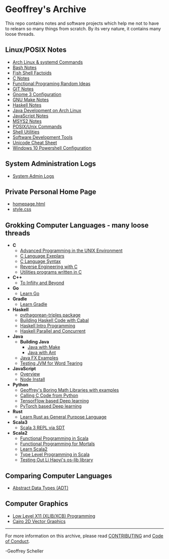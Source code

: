 # Geoffrey's Archive

This repo contains notes and software projects which
help me not to have to relearn so many things from scratch.
By its very nature, it contains many loose threads.

## Linux/POSIX Notes

* [Arch Linux & systemd Commands](notes/archLinuxNotes.md)
* [Bash Notes](notes/bashNotes.txt)
* [Fish Shell Factoids](notes/fishyFactoids.md)
* [C Notes](notes/C_notes.txt)
* [Functional Programing Random Ideas](notes/fpRandomIdeas.md)
* [GIT Notes](notes/gitNotes.txt)
* [Gnome 3 Configuration](notes/gnome3Conf.md)
* [GNU Make Notes](notes/makeNotes.md)
* [Haskell Notes](notes/Haskell_Notes)
* [Java Development on Arch Linux](notes/archJava.txt)
* [JavaScript Notes](notes/javaScriptNotes.txt)
* [MSYS2 Notes](notes/msys2Notes.txt)
* [POSIX/Unix Commands](notes/unixCommands.txt)
* [Shell Utilities](notes/shellUtilities.txt)
* [Software Development Tools](notes/softwareDevTools.md)
* [Unicode Cheat Sheet](notes/unicodeCheatSheet.txt)
* [Windows 10 Powershell Configuration](notes/win10PowershellConf/)

## System Administration Logs

* [System Admin Logs](adminLogs)

## Private Personal Home Page

* [homepage.html](web/homepage.html)
* [style.css](web/style.css)

## Grokking Computer Languages - many loose threads

* __C__
  * [Advanced Programming in the UNIX Environment](grok/C/APUE/)
  * [C Language Exeplars](grok/C/CExemplars/)
  * [C Language Syntax](grok/C/CSyntax/)
  * [Reverse Engineering with C](grok/C/CRevEngineer/)
  * [Utilities programs written in C](grok/C/CUtils/)
* __C++__
  * [To Infiity and Beyond](grok/C++/ToInfinityAndBeyond/)
* __Go__
  * [Learn Go](grok/Go/)
* __Gradle__
  * [Learn Gradle](grok/Gradle/)
* __Haskell__
  * [pythagorean-triples package](grok/Haskell/pythag-triples)
  * [Building Haskell Code with Cabal](grok/Haskell/buildingHaskellCode/)
  * [Haskell Intro Programming](grok/Haskell/haskellIntroProgramming/)
  * [Haskell Parallel and Concurrent](grok/Haskell/haskellParallelAndConcurrent/)
* __Java__
  * __Building Java__
    * [Java with Make](grok/Java/buildingJava/javaWithMake/)
    * [Java with Ant](grok/Java/buildingJava/javaWithAnt/)
  * [Java FX Examples](grok/Java/javafxExamples/)
  * [Testing JVM for Word Tearing](grok/Java/wordTearing/)
* __JavaScript__
  * [Overview](grok/JavaScript/)
  * [Node Install](grok/JavaScript/node-install/)
* __Python__
  * [Geoffrey's Boring Math Libraries with examples](grok/Python/boring_math/)
  * [Calling C Code from Python](grok/Python/C_call/)
  * [TensorFlow based Deep learning](grok/Python/tensorflow/)
  * [PyTorch based Deep learning](grok/Python/pyTorch/)
* __Rust__
  * [Learn Rust as General Purpose Language](grok/Rust/learnRust/)
* __Scala3__
  * [Scala 3 REPL via SDT](grok/Scala3/scala-console/)
* __Scala2__
  * [Functional Programming in Scala](grok/Scala2/fpinscala/)
  * [Functional Programming for Mortals](grok/Scala2/fpForMortals/)
  * [Learn Scala2](grok/Scala2/learnScala/)
  * [Type Level Programming in Scala](grok/Scala2/typeLevelProgramming/)
  * [Testing Out Li Haoyi's os-lib library](grok/Scala2/osLib)

## Comparing Computer Languages

* [Abstract Data Types (ADT)](comp/ADT/)

## Computer Graphics

* [Low Level X11 (XLIB/XCB) Programming](grok/Graphics/XWindows)
* [Cairo 2D Vector Graphics](grok/Graphics/Cairo)

---

For more information on this archive, please read
[CONTRIBUTING](CONTRIBUTING.md)
and
[Code of Conduct](CODE_OF_CONDUCT.md).

-Geoffrey Scheller
